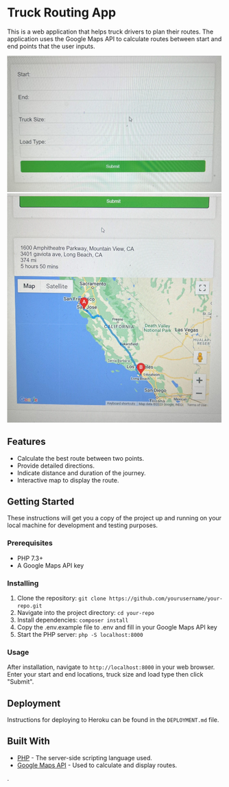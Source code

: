 # Truck Routing App

This is a web application that helps truck drivers to plan their routes. The application uses the Google Maps API to calculate routes between start and end points that the user inputs. 


<img src="screenshot1.jpg" alt="Screenshot of the app" width="500"><img src="screenshot2.jpg" alt="Screenshot of the app" width="500">


## Features

- Calculate the best route between two points.
- Provide detailed directions.
- Indicate distance and duration of the journey.
- Interactive map to display the route.

## Getting Started

These instructions will get you a copy of the project up and running on your local machine for development and testing purposes.

### Prerequisites

- PHP 7.3+
- A Google Maps API key

### Installing

1. Clone the repository: `git clone https://github.com/yourusername/your-repo.git`
2. Navigate into the project directory: `cd your-repo`
3. Install dependencies: `composer install`
4. Copy the .env.example file to .env and fill in your Google Maps API key
5. Start the PHP server: `php -S localhost:8000`

### Usage

After installation, navigate to `http://localhost:8000` in your web browser. Enter your start and end locations, truck size and load type then click "Submit".

## Deployment

Instructions for deploying to Heroku can be found in the `DEPLOYMENT.md` file.

## Built With

- [PHP](https://www.php.net/) - The server-side scripting language used.
- [Google Maps API](https://developers.google.com/maps/documentation) - Used to calculate and display routes.

.

